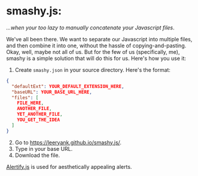 # smashy.js:
*...when your too lazy to manually concatenate your Javascript files*.


We've all been there. We want to separate our Javascript into multiple files, and then combine it into one, without the hassle of copying-and-pasting. Okay, well, maybe not all of us. But for the few of us (specifically, me), smashy is a simple solution that will do this for us. Here's how you use it:

1. Create `smashy.json` in your source directory. Here's the format:
```json
{
  "defaultExt": YOUR_DEFAULT_EXTENSION_HERE,
  "baseURL": YOUR_BASE_URL_HERE,
  "files": [
    FILE_HERE,
    ANOTHER_FILE,
    YET_ANOTHER_FILE,
    YOU_GET_THE_IDEA
  ]
}
```
2. Go to https://leeryank.github.io/smashy.js/.
3. Type in your base URL.
4. Download the file.

[Alertify.js](https://github.com/fabien-d/alertify.js) is used for aesthetically appealing alerts.
